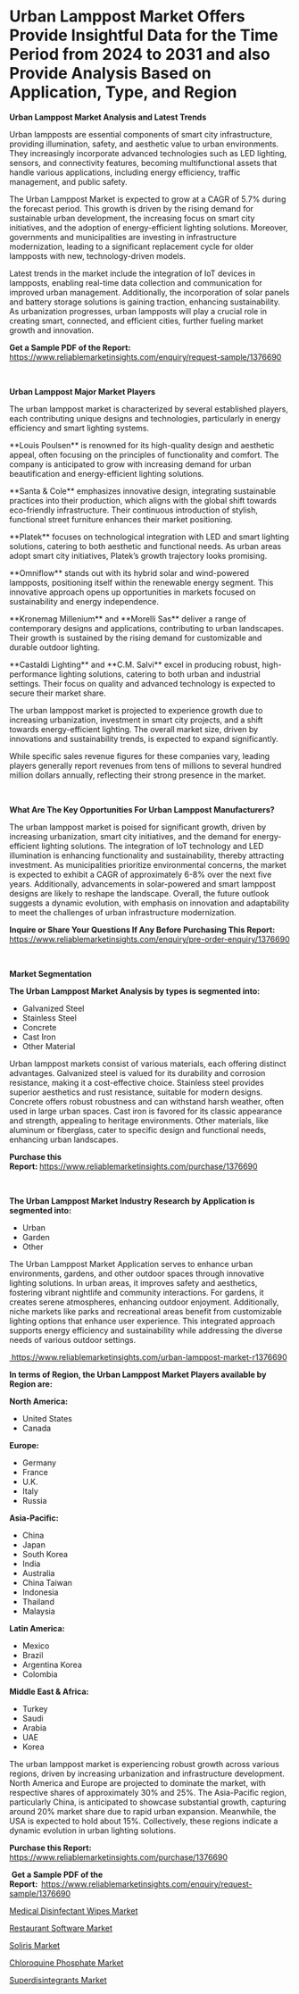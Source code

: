 <p><h1>Urban Lamppost Market Offers Provide Insightful Data for the Time Period from 2024 to 2031 and also Provide Analysis Based on Application, Type, and Region</h1></p><p><strong>Urban Lamppost Market Analysis and Latest Trends</strong></p>
<p><p>Urban lampposts are essential components of smart city infrastructure, providing illumination, safety, and aesthetic value to urban environments. They increasingly incorporate advanced technologies such as LED lighting, sensors, and connectivity features, becoming multifunctional assets that handle various applications, including energy efficiency, traffic management, and public safety.</p><p>The Urban Lamppost Market is expected to grow at a CAGR of 5.7% during the forecast period. This growth is driven by the rising demand for sustainable urban development, the increasing focus on smart city initiatives, and the adoption of energy-efficient lighting solutions. Moreover, governments and municipalities are investing in infrastructure modernization, leading to a significant replacement cycle for older lampposts with new, technology-driven models.</p><p>Latest trends in the market include the integration of IoT devices in lampposts, enabling real-time data collection and communication for improved urban management. Additionally, the incorporation of solar panels and battery storage solutions is gaining traction, enhancing sustainability. As urbanization progresses, urban lampposts will play a crucial role in creating smart, connected, and efficient cities, further fueling market growth and innovation.</p></p>
<p><strong>Get a Sample PDF of the Report:&nbsp;</strong> <a href="https://www.reliablemarketinsights.com/enquiry/request-sample/1376690?utm_campaign=1584&utm_medium=2&utm_source=Github&utm_content=ia&utm_term=23102024&utm_id=urban-lamppost">https://www.reliablemarketinsights.com/enquiry/request-sample/1376690</a></p>
<p>&nbsp;</p>
<p><strong>Urban Lamppost Major Market Players</strong></p>
<p><p>The urban lamppost market is characterized by several established players, each contributing unique designs and technologies, particularly in energy efficiency and smart lighting systems.</p><p>**Louis Poulsen** is renowned for its high-quality design and aesthetic appeal, often focusing on the principles of functionality and comfort. The company is anticipated to grow with increasing demand for urban beautification and energy-efficient lighting solutions.</p><p>**Santa & Cole** emphasizes innovative design, integrating sustainable practices into their production, which aligns with the global shift towards eco-friendly infrastructure. Their continuous introduction of stylish, functional street furniture enhances their market positioning.</p><p>**Platek** focuses on technological integration with LED and smart lighting solutions, catering to both aesthetic and functional needs. As urban areas adopt smart city initiatives, Platek’s growth trajectory looks promising.</p><p>**Omniflow** stands out with its hybrid solar and wind-powered lampposts, positioning itself within the renewable energy segment. This innovative approach opens up opportunities in markets focused on sustainability and energy independence.</p><p>**Kronemag Millenium** and **Morelli Sas** deliver a range of contemporary designs and applications, contributing to urban landscapes. Their growth is sustained by the rising demand for customizable and durable outdoor lighting.</p><p>**Castaldi Lighting** and **C.M. Salvi** excel in producing robust, high-performance lighting solutions, catering to both urban and industrial settings. Their focus on quality and advanced technology is expected to secure their market share.</p><p>The urban lamppost market is projected to experience growth due to increasing urbanization, investment in smart city projects, and a shift towards energy-efficient lighting. The overall market size, driven by innovations and sustainability trends, is expected to expand significantly. </p><p>While specific sales revenue figures for these companies vary, leading players generally report revenues from tens of millions to several hundred million dollars annually, reflecting their strong presence in the market.</p></p>
<p>&nbsp;</p>
<p><strong>What Are The Key Opportunities For Urban Lamppost Manufacturers?</strong></p>
<p><p>The urban lamppost market is poised for significant growth, driven by increasing urbanization, smart city initiatives, and the demand for energy-efficient lighting solutions. The integration of IoT technology and LED illumination is enhancing functionality and sustainability, thereby attracting investment. As municipalities prioritize environmental concerns, the market is expected to exhibit a CAGR of approximately 6-8% over the next five years. Additionally, advancements in solar-powered and smart lamppost designs are likely to reshape the landscape. Overall, the future outlook suggests a dynamic evolution, with emphasis on innovation and adaptability to meet the challenges of urban infrastructure modernization.</p></p>
<p><strong>Inquire or Share Your Questions If Any Before Purchasing This Report:</strong> <a href="https://www.reliablemarketinsights.com/enquiry/pre-order-enquiry/1376690?utm_campaign=1584&utm_medium=2&utm_source=Github&utm_content=ia&utm_term=23102024&utm_id=urban-lamppost">https://www.reliablemarketinsights.com/enquiry/pre-order-enquiry/1376690</a></p>
<p>&nbsp;</p>
<p><strong>Market Segmentation</strong></p>
<p><strong>The Urban Lamppost Market Analysis by types is segmented into:</strong></p>
<p><ul><li>Galvanized Steel</li><li>Stainless Steel</li><li>Concrete</li><li>Cast Iron</li><li>Other Material</li></ul></p>
<p><p>Urban lamppost markets consist of various materials, each offering distinct advantages. Galvanized steel is valued for its durability and corrosion resistance, making it a cost-effective choice. Stainless steel provides superior aesthetics and rust resistance, suitable for modern designs. Concrete offers robust robustness and can withstand harsh weather, often used in large urban spaces. Cast iron is favored for its classic appearance and strength, appealing to heritage environments. Other materials, like aluminum or fiberglass, cater to specific design and functional needs, enhancing urban landscapes.</p></p>
<p><strong>Purchase this Report:&nbsp;</strong><a href="https://www.reliablemarketinsights.com/purchase/1376690?utm_campaign=1584&utm_medium=2&utm_source=Github&utm_content=ia&utm_term=23102024&utm_id=urban-lamppost">https://www.reliablemarketinsights.com/purchase/1376690</a></p>
<p>&nbsp;</p>
<p><strong>The Urban Lamppost Market Industry Research by Application is segmented into:</strong></p>
<p><ul><li>Urban</li><li>Garden</li><li>Other</li></ul></p>
<p><p>The Urban Lamppost Market Application serves to enhance urban environments, gardens, and other outdoor spaces through innovative lighting solutions. In urban areas, it improves safety and aesthetics, fostering vibrant nightlife and community interactions. For gardens, it creates serene atmospheres, enhancing outdoor enjoyment. Additionally, niche markets like parks and recreational areas benefit from customizable lighting options that enhance user experience. This integrated approach supports energy efficiency and sustainability while addressing the diverse needs of various outdoor settings.</p></p>
<p><a href="https://www.reliablemarketinsights.com/urban-lamppost-market-r1376690?utm_campaign=1584&utm_medium=2&utm_source=Github&utm_content=ia&utm_term=23102024&utm_id=urban-lamppost">&nbsp;https://www.reliablemarketinsights.com/urban-lamppost-market-r1376690</a></p>
<p><strong>In terms of Region, the Urban Lamppost Market Players available by Region are:</strong></p>
<p>
    <p> <strong> North America: </strong>
        <ul>
            <li>United States</li>
            <li>Canada</li>
        </ul>
        </p> 
    <p> <strong> Europe: </strong>
        <ul>
            <li>Germany</li>
            <li>France</li>
            <li>U.K.</li>
            <li>Italy</li>
            <li>Russia</li>
        </ul>
        </p> 
    <p> <strong> Asia-Pacific: </strong>
        <ul>
            <li>China</li>
            <li>Japan</li>
            <li>South Korea</li>
            <li>India</li>
            <li>Australia</li>
            <li>China Taiwan</li>
            <li>Indonesia</li>
            <li>Thailand</li>
            <li>Malaysia</li>
        </ul>
        </p> 
    <p> <strong> Latin America: </strong>
        <ul>
            <li>Mexico</li>
            <li>Brazil</li>
            <li>Argentina Korea</li>
            <li>Colombia</li>
        </ul>
        </p> 
    <p> <strong> Middle East & Africa: </strong>
        <ul>
            <li>Turkey</li>
            <li>Saudi</li>
            <li>Arabia</li>
            <li>UAE</li>
            <li>Korea</li>
        </ul>
    </p>
    </p>
<p><p>The urban lamppost market is experiencing robust growth across various regions, driven by increasing urbanization and infrastructure development. North America and Europe are projected to dominate the market, with respective shares of approximately 30% and 25%. The Asia-Pacific region, particularly China, is anticipated to showcase substantial growth, capturing around 20% market share due to rapid urban expansion. Meanwhile, the USA is expected to hold about 15%. Collectively, these regions indicate a dynamic evolution in urban lighting solutions.</p></p>
<p><strong>Purchase this Report: </strong><a href="https://www.reliablemarketinsights.com/purchase/1376690?utm_campaign=1584&utm_medium=2&utm_source=Github&utm_content=ia&utm_term=23102024&utm_id=urban-lamppost">https://www.reliablemarketinsights.com/purchase/1376690</a></p>
<p>&nbsp;<strong>Get a Sample PDF of the Report:&nbsp;&nbsp;</strong><a href="https://www.reliablemarketinsights.com/enquiry/request-sample/1376690?utm_campaign=1584&utm_medium=2&utm_source=Github&utm_content=ia&utm_term=23102024&utm_id=urban-lamppost">https://www.reliablemarketinsights.com/enquiry/request-sample/1376690</a></p>
<p><strong></strong></p>
<p><p><a href="https://www.linkedin.com/pulse/global-medical-disinfectant-wipes-market-product-types-applications-ecmuc?utm_campaign=1584&utm_medium=2&utm_source=Github&utm_content=ia&utm_term=23102024&utm_id=urban-lamppost">Medical Disinfectant Wipes Market</a></p><p><a href="https://www.linkedin.com/pulse/restaurant-software-landscape-product-spectrum-market-trajectories-yvrqc?utm_campaign=1584&utm_medium=2&utm_source=Github&utm_content=ia&utm_term=23102024&utm_id=urban-lamppost">Restaurant Software Market</a></p><p><a href="https://www.linkedin.com/pulse/analyzing-soliris-market-dynamics-growth-drivers-forecasted-period-c2gsc?utm_campaign=1584&utm_medium=2&utm_source=Github&utm_content=ia&utm_term=23102024&utm_id=urban-lamppost">Soliris Market</a></p><p><a href="https://www.linkedin.com/pulse/chloroquine-phosphate-landscape-product-spectrum-market-trajectories-33z8c?utm_campaign=1584&utm_medium=2&utm_source=Github&utm_content=ia&utm_term=23102024&utm_id=urban-lamppost">Chloroquine Phosphate Market</a></p><p><a href="https://www.linkedin.com/pulse/superdisintegrants-revenue-growth-report-2024-2031-ersatzist-0atzc?utm_campaign=1584&utm_medium=2&utm_source=Github&utm_content=ia&utm_term=23102024&utm_id=urban-lamppost">Superdisintegrants Market</a></p></p>